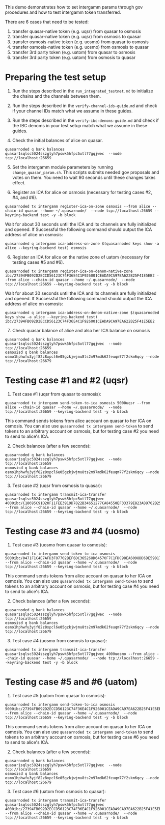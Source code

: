 This demo demonstrates how to set intergamm params through gov procedures
and how to test intergamm token transferred.

There are 6 cases that need to be tested:
1. transfer quasar-native token (e.g. uqsr) from quasar to osmosis
2. transfer quasar-native token (e.g. uqsr) from osmosis to quasar
3. transfer osmosis-native token (e.g. uosmo) from quasar to osmosis
4. transfer osmosis-native token (e.g. uosmo) from osmosis to quasar
5. transfer 3rd party token (e.g. uatom) from quasar to osmosis
6. transfer 3rd party token (e.g. uatom) from osmosis to quasar

# Preparing the test setup

1. Run the steps described in the `run_integrated_testnet.md` to initialize the chains and the channels between them.

2. Run the steps described in the `verify-channel-ids-guide.md` and check if your channel IDs match what we assume in these guides.

3. Run the steps described in the `verify-ibc-denoms-guide.md` and check if the IBC denoms in your test setup match what we assume in these guides.

4. Check the initial balances of alice on quasar.
```
quasarnoded q bank balances quasar1sqlsc5024sszglyh7pswk5hfpc5xtl77gqjwec  --node tcp://localhost:26659
```

5. Set the intergamm module parameters by running `change_quasar_param.sh`.
   This scripts submits needed gov proposals and votes on them.
   You need to wait 90 seconds until these changes takes effect.

6. Register an ICA for alice on osmosis (necessary for testing cases #2, #4, and #6).
```
quasarnoded tx intergamm register-ica-on-zone osmosis --from alice --chain-id quasar --home ~/.quasarnode/  --node tcp://localhost:26659 --keyring-backend test -y -b block
```
Wait for about 30 seconds until the ICA and its channels are fully initialized and opened.
If Successful the following command should output the ICA address of alice on osmosis:
```
quasarnoded q intergamm ica-address-on-zone $(quasarnoded keys show -a alice --keyring-backend test) osmosis
```

6. Register an ICA for alice on the native zone of uatom (necessary for testing cases #5 and #6).
```
quasarnoded tx intergamm register-ica-on-denom-native-zone ibc/27394FB092D2ECCD56123C74F36E4C1F926001CEADA9CA97EA622B25F41E5EB2 --from alice --chain-id quasar --home ~/.quasarnode/  --node tcp://localhost:26659 --keyring-backend test -y -b block
```
Wait for about 30 seconds until the ICA and its channels are fully initialized and opened.
If Successful the following command should output the ICA address of alice on osmosis:
```
quasarnoded q intergamm ica-address-on-denom-native-zone $(quasarnoded keys show -a alice --keyring-backend test) ibc/27394FB092D2ECCD56123C74F36E4C1F926001CEADA9CA97EA622B25F41E5EB2
```

7. Check quasar balance of alice and also her ICA balance on osmosis
```
quasarnoded q bank balances quasar1sqlsc5024sszglyh7pswk5hfpc5xtl77gqjwec  --node tcp://localhost:26659
osmosisd q bank balances osmo1hphwfu3yjf82z8xpcl6e05gzkjwjmu8ts2m97mdk62feuqm77f2skm6qcy --node tcp://localhost:26679
```

# Testing case #1 and #2 (uqsr)

1. Test case #1 (uqsr from quasar to osmosis):
```
quasarnoded tx intergamm send-token-to-ica osmosis 5000uqsr --from alice --chain-id quasar --home ~/.quasarnode/  --node tcp://localhost:26659 --keyring-backend test -y -b block
```
This command sends tokens from alice account on quasar to her ICA on osmosis.
You can also use `quasarnoded tx intergamm send-token` to send tokens to an arbitrary account on osmosis,
but for testing case #2 you need to send to alice's ICA.

2. Check balances (after a few seconds):
```
quasarnoded q bank balances quasar1sqlsc5024sszglyh7pswk5hfpc5xtl77gqjwec  --node tcp://localhost:26659
osmosisd q bank balances osmo1hphwfu3yjf82z8xpcl6e05gzkjwjmu8ts2m97mdk62feuqm77f2skm6qcy --node tcp://localhost:26679
```

3. Test case #2 (uqsr from osmosis to quasar):
```
quasarnoded tx intergamm transmit-ica-transfer quasar1sqlsc5024sszglyh7pswk5hfpc5xtl77gqjwec 4000ibc/C18695C91D20F11FEE3919D7822B34651277CA84550EF33379E823AD9702B257 --from alice --chain-id quasar --home ~/.quasarnode/  --node tcp://localhost:26659 --keyring-backend test -y -b block
```

# Testing case #3 and #4 (uosmo)

1. Test case #3 (uosmo from quasar to osmosis):
```
quasarnoded tx intergamm send-token-to-ica osmosis 5000ibc/0471F1C4E7AFD3F07702BEF6DC365268D64570F7C1FDC98EA6098DD6DE59817B --from alice --chain-id quasar --home ~/.quasarnode/  --node tcp://localhost:26659 --keyring-backend test -y -b block
```
This command sends tokens from alice account on quasar to her ICA on osmosis.
You can also use `quasarnoded tx intergamm send-token` to send tokens to an arbitrary account on osmosis,
but for testing case #4 you need to send to alice's ICA.

2. Check balances (after a few seconds):
```
quasarnoded q bank balances quasar1sqlsc5024sszglyh7pswk5hfpc5xtl77gqjwec  --node tcp://localhost:26659
osmosisd q bank balances osmo1hphwfu3yjf82z8xpcl6e05gzkjwjmu8ts2m97mdk62feuqm77f2skm6qcy --node tcp://localhost:26679
```

3. Test case #4 (uosmo from osmosis to quasar):
```
quasarnoded tx intergamm transmit-ica-transfer quasar1sqlsc5024sszglyh7pswk5hfpc5xtl77gqjwec 4000uosmo --from alice --chain-id quasar --home ~/.quasarnode/  --node tcp://localhost:26659 --keyring-backend test -y -b block
```

# Testing case #5 and #6 (uatom)

1. Test case #5 (uatom from quasar to osmosis):
```
quasarnoded tx intergamm send-token-to-ica osmosis 5000ibc/27394FB092D2ECCD56123C74F36E4C1F926001CEADA9CA97EA622B25F41E5EB2 --from alice --chain-id quasar --home ~/.quasarnode/  --node tcp://localhost:26659 --keyring-backend test -y -b block
```
This command sends tokens from alice account on quasar to her ICA on osmosis.
You can also use `quasarnoded tx intergamm send-token` to send tokens to an arbitrary account on osmosis,
but for testing case #6 you need to send to alice's ICA.

2. Check balances (after a few seconds):
```
quasarnoded q bank balances quasar1sqlsc5024sszglyh7pswk5hfpc5xtl77gqjwec  --node tcp://localhost:26659
osmosisd q bank balances osmo1hphwfu3yjf82z8xpcl6e05gzkjwjmu8ts2m97mdk62feuqm77f2skm6qcy --node tcp://localhost:26679
```

3. Test case #6 (uatom from osmosis to quasar):
```
quasarnoded tx intergamm transmit-ica-transfer quasar1sqlsc5024sszglyh7pswk5hfpc5xtl77gqjwec 4000ibc/27394FB092D2ECCD56123C74F36E4C1F926001CEADA9CA97EA622B25F41E5EB2 --from alice --chain-id quasar --home ~/.quasarnode/  --node tcp://localhost:26659 --keyring-backend test -y -b block
```
